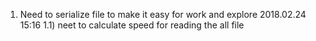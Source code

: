 1) Need to serialize file to make it easy for work and explore 2018.02.24 15:16
1.1) neet to calculate speed for reading the all file 